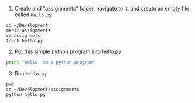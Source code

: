 1. Create and "assignments" folder, navigate to it, and create an empty file called `hello.py` 

  ```
  cd ~/Development
  mkdir assignments
  cd assignmets
  touch hello.py
  ````

2. Put this simple python program into hello.py

  ```python
  print "Hello, im a python program"
  ```

3. Run `hello.py`

  ```
  pwd
  cd ~/Development/assignments
  python hello.py
  ```
